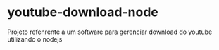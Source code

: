 # youtube-download-node
Projeto refenrente a um software para gerenciar download do youtube utilizando o nodejs
